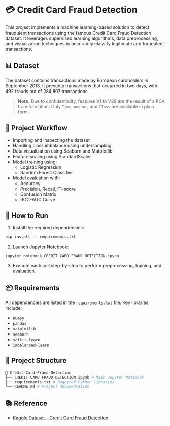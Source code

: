 # 💳 Credit Card Fraud Detection

This project implements a machine learning-based solution to detect fraudulent transactions using the famous Credit Card Fraud Detection dataset. It leverages supervised learning algorithms, data preprocessing, and visualization techniques to accurately classify legitimate and fraudulent transactions.

## 📊 Dataset

The dataset contains transactions made by European cardholders in September 2013. It presents transactions that occurred in two days, with 492 frauds out of 284,807 transactions.

> **Note:** Due to confidentiality, features V1 to V28 are the result of a PCA transformation. Only `Time`, `Amount`, and `Class` are available in plain form.

## 🚀 Project Workflow

- Importing and inspecting the dataset
- Handling class imbalance using undersampling
- Data visualization using Seaborn and Matplotlib
- Feature scaling using StandardScaler
- Model training using:
  - Logistic Regression
  - Random Forest Classifier
- Model evaluation with:
  - Accuracy
  - Precision, Recall, F1-score
  - Confusion Matrix
  - ROC-AUC Curve

## 🧪 How to Run

1. Install the required dependencies:

```bash
pip install -r requirements.txt
```

2. Launch Jupyter Notebook:

```bash
jupyter notebook CREDIT CARD FRAUD DETECTION.ipynb
```
3. Execute each cell step-by-step to perform preprocessing, training, and evaluation.


## 📦 Requirements

All dependencies are listed in the `requirements.txt` file. Key libraries include:

- `numpy`
- `pandas`
- `matplotlib`
- `seaborn`
- `scikit-learn`
- `imbalanced-learn`


## 📁 Project Structure

```bash
📂 Credit-Card-Fraud-Detection
├── CREDIT CARD FRAUD DETECTION.ipynb # Main Jupyter Notebook
├── requirements.txt # Required Python libraries
└── README.md # Project documentation
```

## 📚 Reference

- [Kaggle Dataset – Credit Card Fraud Detection](https://www.kaggle.com/datasets/kartik2112/fraud-detection)
